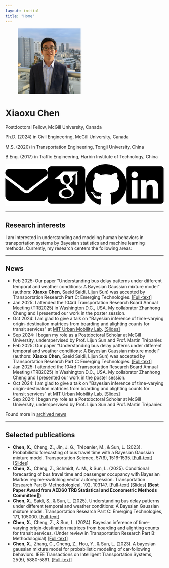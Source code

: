 ```yaml
---
layout: initial
title: "Home"
---
```


<figure class="left">
  <img src="assets\images\xiaoxu_mcgill.JPG.jpeg" width="200" alt="My portrait"/>
<!--   <figcaption>. </figcaption> -->
</figure>

# Xiaoxu Chen

Postdoctoral Fellow, McGill University, Canada

Ph.D. (2024) in Civil Engineering, McGill University, Canada

M.S. (2020) in Transportation Engineering, Tongji University, China

B.Eng. (2017) in Traffic Engineering, Harbin Institute of Technology, China

<div style="display: flex; align-items: center;">
<a href="mailto:xiaoxu.chen@mcgill.ca" target="_blank">
<img src="assets\images\envelope-solid.svg" alt="Email" class="icon" title="Email me" style="margin-right:10px">
</a>

<a href="https://scholar.google.com/citations?user=PveVQZsAAAAJ&hl=en" target="_blank">
<img src="assets\images\google-scholar-square.svg" alt="Google Scholar" class="icon" title="Visit Google Scholar" style="margin-right:10px">
</a>

<a href="https://github.com/xiaoxuchen" target="_blank">
<img src="assets\images\github-brands-solid.svg" alt="GitHub" class="icon" title="Visit GitHub" style="margin-right:10px">
</a>

<a href="https://www.linkedin.com/in/xiaoxu-chen/" target="_blank">
<img src="assets\images\linkedin-brands-solid.svg" alt="LinkedIn" class="icon" title="Visit LinkedIn" style="margin-right:10px">
</a>
</div>

--------------

## Research interests

I am interested in understanding and modeling human behaviors in transportation systems by Bayesian statistics and machine learning methods. Currently, my research centers the following areas:

-------------
## News
- Feb 2025: Our paper "Understanding bus delay patterns under different temporal and weather conditions: A Bayesian Gaussian mixture model" (authors: **Xiaoxu Chen**, Saeid Saidi, Lijun Sun) was accepted by Transportation Research Part C: Emerging Technologies. [[Full-text]](https://www.sciencedirect.com/science/article/pii/S0968090X2500004X)
- Jan 2025: I attended the 104rd Transportation Research Board Annual Meeting (TRB2025) in Washington D.C., USA. My collabrator Zhanhong Cheng and I presented our work in the poster session.
- Oct 2024: I am glad to give a talk on "Bayesian inference of time-varying origin-destination matrices from boarding and alighting counts for transit services" at [MIT Urban Mobility Lab](https://mobility.mit.edu/). [[Slides]](assets/files/MIT_SRB2024.pdf)
- Sep 2024: I began my role as a Postdoctoral Scholar at McGill University, underspervised by Prof. Lijun Sun and Prof. Martin Trépanier.
- Feb 2025: Our paper "Understanding bus delay patterns under different temporal and weather conditions: A Bayesian Gaussian mixture model" (authors: **Xiaoxu Chen**, Saeid Saidi, Lijun Sun) was accepted by Transportation Research Part C: Emerging Technologies. [[Full-text]](https://www.sciencedirect.com/science/article/pii/S0968090X2500004X)
- Jan 2025: I attended the 104rd Transportation Research Board Annual Meeting (TRB2025) in Washington D.C., USA. My collabrator Zhanhong Cheng and I presented our work in the poster session.
- Oct 2024: I am glad to give a talk on "Bayesian inference of time-varying origin-destination matrices from boarding and alighting counts for transit services" at [MIT Urban Mobility Lab](https://mobility.mit.edu/). [[Slides]](assets/files/MIT_SRB2024.pdf)
- Sep 2024: I began my role as a Postdoctoral Scholar at McGill University, underspervised by Prof. Lijun Sun and Prof. Martin Trépanier.

Found more in [archived news](_posts/2020-11-08-archived-news.md)

-------------
## Selected publications
- **Chen, X.**, Cheng, Z., Jin, J. G., Trépanier, M., & Sun, L. (2023). Probabilistic forecasting of bus travel time with a Bayesian Gaussian mixture model. Transportation Science, 57(6), 1516-1535. [[Full-text]](https://arxiv.org/abs/2206.06915) [[Slides]](assets\files\BayesianGMM_caspt.pdf)
- **Chen, X.**, Cheng, Z., Schmidt, A. M., & Sun, L. (2025). Conditional forecasting of bus travel time and passenger occupancy with Bayesian Markov regime-switching vector autoregression. Transportation Research Part B: Methodological, 192, 103147. [[Full-text]](https://www.sciencedirect.com/science/article/pii/S0191261524002716) [[Slides]](https://xinychen.github.io/slides/LCR24.pdf) **(Best Paper Award from AED60 TRB Statistical and Econometric Methods Committee🏅)**
- **Chen, X.**, Saidi, S., & Sun, L. (2025). Understanding bus delay patterns under different temporal and weather conditions: A Bayesian Gaussian mixture model. Transportation Research Part C: Emerging Technologies, 171, 105000. [[Full-text]](https://www.sciencedirect.com/science/article/pii/S0968090X2500004X)
- **Chen, X.**, Cheng, Z., & Sun, L. (2024). Bayesian inference of time-varying origin-destination matrices from boarding and alighting counts for transit services. (Under review in Transportation Research Part B: Methodological) [[Full-text]](https://arxiv.org/abs/2403.04742)
- **Chen, X.**, Zhang, C., Cheng, Z., Hou, Y., & Sun, L. (2023). A bayesian gaussian mixture model for probabilistic modeling of car-following behaviors. IEEE Transactions on Intelligent Transportation Systems, 25(6), 5880-5891. [[Full-text]](https://ieeexplore.ieee.org/abstract/document/10337758?casa_token=5Xgxq2S6QnwAAAAA:0NUn5lq7-B-XM275000HoFgfnfDKSZ8uMGWEQJ0dSa9vXgh-_WVuJwqjbWfgABggGyvl1AnnTno)
